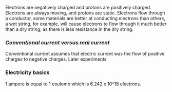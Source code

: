 Electrons are negatively charged and protons are positively charged. Electrons are always moving, and protons are static. Electrons flow through a conductor, some materials are better at conducting electrons than others, a wet string, for example, will cause electrons to flow through it much better than a dry string, as there is less resistance in the dry string. 

### *Conventional current versus real current*
Conventional current assumes that electric current was the flow of positive charges to negative charges. Later experiments 
### Electricity basics
1 ampere is equal to 1 coulomb which is 6.242 x 10^18 electrons.
